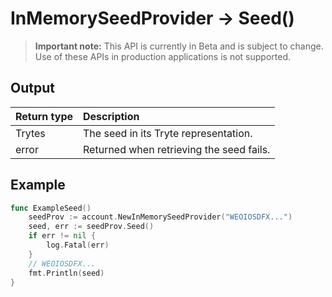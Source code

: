 # InMemorySeedProvider -> Seed()

> **Important note:** This API is currently in Beta and is subject to change. Use of these APIs in production applications is not supported.




## Output

| Return type     | Description |
|:---------------|:--------|
| Trytes | The seed in its Tryte representation. |
| error | Returned when retrieving the seed fails. |




## Example

```go
func ExampleSeed() 
	seedProv := account.NewInMemorySeedProvider("WEOIOSDFX...")
	seed, err := seedProv.Seed()
	if err != nil {
		log.Fatal(err)
	}
	// WEOIOSDFX...
	fmt.Println(seed)
}

```
